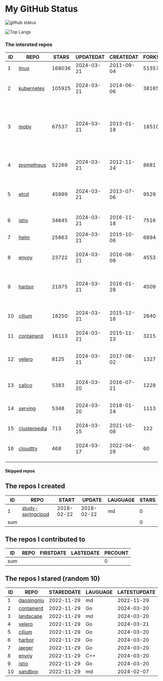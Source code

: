 # My GitHub Status

<img src="https://github-readme-stats-1.yihong0618.vercel.app/api?username=daoqingniu&show_icons=true&&&hide_title=true&count_private=true" alt="github status" />

![Top Langs](https://github-readme-stats-1.yihong0618.vercel.app/api/top-langs/?username=daoqingniu&layout=compact)

<!--START_SECTION:github_repos-->
### The intersted repos
| ID |                              REPO                               | STARS  | UPDATEDAT  | CREATEDAT  | FORKSCOUNT |                                                DESCRIPTIONS                                                |
|----|-----------------------------------------------------------------|--------|------------|------------|------------|------------------------------------------------------------------------------------------------------------|
|  1 | [linux](https://github.com/torvalds/linux)                      | 168036 | 2024-03-21 | 2011-09-04 |      51357 | Linux kernel source tree                                                                                   |
|  2 | [kubernetes](https://github.com/kubernetes/kubernetes)          | 105925 | 2024-03-21 | 2014-06-06 |      38165 | Production-Grade Container Scheduling and Management                                                       |
|  3 | [moby](https://github.com/moby/moby)                            |  67537 | 2024-03-21 | 2013-01-18 |      18510 | The Moby Project - a collaborative project for the container ecosystem to assemble container-based systems |
|  4 | [prometheus](https://github.com/prometheus/prometheus)          |  52269 | 2024-03-21 | 2012-11-24 |       8681 | The Prometheus monitoring system and time series database.                                                 |
|  5 | [etcd](https://github.com/etcd-io/etcd)                         |  45999 | 2024-03-21 | 2013-07-06 |       9529 | Distributed reliable key-value store for the most critical data of a distributed system                    |
|  6 | [istio](https://github.com/istio/istio)                         |  34645 | 2024-03-21 | 2016-11-18 |       7516 | Connect, secure, control, and observe services.                                                            |
|  7 | [helm](https://github.com/helm/helm)                            |  25863 | 2024-03-21 | 2015-10-06 |       6894 | The Kubernetes Package Manager                                                                             |
|  8 | [envoy](https://github.com/envoyproxy/envoy)                    |  23722 | 2024-03-21 | 2016-08-08 |       4553 | Cloud-native high-performance edge/middle/service proxy                                                    |
|  9 | [harbor](https://github.com/goharbor/harbor)                    |  21975 | 2024-03-21 | 2016-01-28 |       4509 | An open source trusted cloud native registry project that stores, signs, and scans content.                |
| 10 | [cilium](https://github.com/cilium/cilium)                      |  18250 | 2024-03-21 | 2015-12-16 |       2640 | eBPF-based Networking, Security, and Observability                                                         |
| 11 | [containerd](https://github.com/containerd/containerd)          |  16113 | 2024-03-21 | 2015-11-13 |       3215 | An open and reliable container runtime                                                                     |
| 12 | [velero](https://github.com/vmware-tanzu/velero)                |   8125 | 2024-03-21 | 2017-08-02 |       1327 | Backup and migrate Kubernetes applications and their persistent volumes                                    |
| 13 | [calico](https://github.com/projectcalico/calico)               |   5383 | 2024-03-20 | 2016-07-21 |       1228 | Cloud native networking and network security                                                               |
| 14 | [serving](https://github.com/knative/serving)                   |   5348 | 2024-03-20 | 2018-01-24 |       1113 | Kubernetes-based, scale-to-zero, request-driven compute                                                    |
| 15 | [clusterpedia](https://github.com/clusterpedia-io/clusterpedia) |    713 | 2024-03-15 | 2021-10-08 |        122 | The Encyclopedia of Kubernetes clusters                                                                    |
| 16 | [cloudtty](https://github.com/cloudtty/cloudtty)                |    468 | 2024-03-17 | 2022-04-28 |         60 | A Friendly Kubernetes CloudShell (Web Terminal) !                                                          |



#### Skipped repos
<!--END_SECTION:github_repos-->

<!--START_SECTION:my_github-->
## The repos I created
| ID  |                                 REPO                                 |   START    |   UPDATE   | LAUGUAGE | STARS |
|-----|----------------------------------------------------------------------|------------|------------|----------|-------|
|   1 | [study-springcloud](https://github.com/daoqingniu/study-springcloud) | 2018-02-22 | 2018-02-22 | md       |     0 |
| sum |                                                                      |            |            |          |     0 |

## The repos I contributed to
| ID  | REPO | FIRSTDATE | LASTEDATE | PRCOUNT |
|-----|------|-----------|-----------|---------|
| sum |      |           |           |       0 |

## The repos I stared (random 10)
| ID |                          REPO                          | STAREDDATE | LAUGUAGE | LATESTUPDATE |
|----|--------------------------------------------------------|------------|----------|--------------|
|  1 | [daoqingniu](https://github.com/daoqingniu/daoqingniu) | 2022-11-29 | md       | 2022-11-29   |
|  2 | [containerd](https://github.com/containerd/containerd) | 2022-11-29 | Go       | 2024-03-20   |
|  3 | [landscape](https://github.com/cncf/landscape)         | 2022-11-29 | md       | 2024-03-20   |
|  4 | [velero](https://github.com/vmware-tanzu/velero)       | 2022-11-29 | Go       | 2024-03-21   |
|  5 | [cilium](https://github.com/cilium/cilium)             | 2022-11-29 | Go       | 2024-03-20   |
|  6 | [harbor](https://github.com/goharbor/harbor)           | 2022-11-29 | Go       | 2024-03-20   |
|  7 | [jaeger](https://github.com/jaegertracing/jaeger)      | 2022-11-29 | Go       | 2024-03-20   |
|  8 | [envoy](https://github.com/envoyproxy/envoy)           | 2022-11-29 | C++      | 2024-03-20   |
|  9 | [istio](https://github.com/istio/istio)                | 2022-11-29 | Go       | 2024-03-20   |
| 10 | [sandbox](https://github.com/cncf/sandbox)             | 2022-11-29 | md       | 2024-02-07   |

<!--END_SECTION:my_github-->
